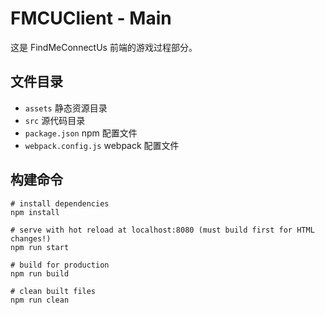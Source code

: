 # FMCUClient - Main
这是 FindMeConnectUs 前端的游戏过程部分。

## 文件目录
* `assets` 静态资源目录
* `src` 源代码目录
* `package.json` npm 配置文件
* `webpack.config.js` webpack 配置文件

## 构建命令
```shell
# install dependencies
npm install

# serve with hot reload at localhost:8080 (must build first for HTML changes!)
npm run start

# build for production
npm run build

# clean built files
npm run clean
```
